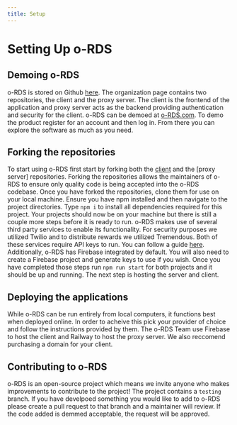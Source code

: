 ```yaml
---
title: Setup
---
```


# Setting Up o-RDS

## Demoing o-RDS

o-RDS is stored on Github [here](https://github.com/o-RDS). The organization page contains two repositories, the client and the proxy server. The client is the frontend of the application and proxy server acts as the backend providing authentication and security for the client. o-RDS can be demoed at [o-RDS.com](https://o-rds.com/register). To demo the product register for an account and then log in. From there you can explore the software as much as you need.

## Forking the repositories

To start using o-RDS first start by forking both the [client]() and the [proxy server] repositories. Forking the repositories allows the maintainers of o-RDS to ensure only quality code is being accepted into the o-RDS codebase. Once you have forked the repositories, clone them for use on your local machine. Ensure you have npm installed and then navigate to the project directories. Type ```npm i``` to install all dependencies required for this project. Your projects should now be on your machine but there is still a couple more steps before it is ready to run. o-RDS makes use of several third party services to enable its functionality. For security purposes we utilized Twilio and to distribute rewards we utilized Tremendous. Both of these services require API keys to run. You can follow a guide [here](./api-keys.md). Additionally, o-RDS has Firebase integrated by default. You will also need to create a Firebase project and generate keys to use if you wish. Once you have completed those steps run `npm run start` for both projects and it should be up and running. The next step is hosting the server and client.

## Deploying the applications

While o-RDS can be run entirely from local computers, it functions best when deployed online. In order to acheive this pick your provider of choice and follow the instructions provided by them. The o-RDS Team use Firebase to host the client and Railway to host the proxy server. We also reccomend purchasing a domain for your client. 

## Contributing to o-RDS

o-RDS is an open-source project which means we invite anyone who makes improvements to contribute to the project! The project contains a `testing` branch. If you have develpoed something you would like to add to o-RDS please create a pull request to that branch and a maintainer will review. If the code added is demmed acceptable, the request will be approved. 
